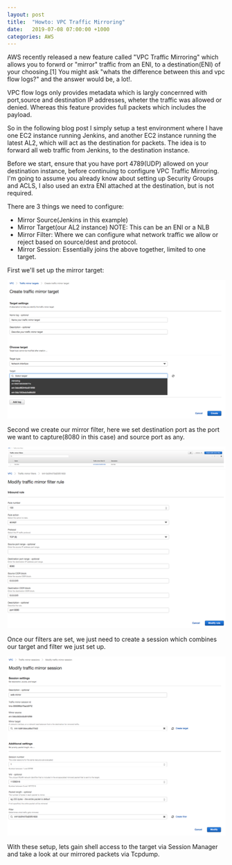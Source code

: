 ```yaml
---
layout: post
title:  "Howto: VPC Traffic Mirroring"
date:   2019-07-08 07:00:00 +1000
categories: AWS
---
```


AWS recently released a new feature called "VPC Traffic Mirroring" which allows you to forwrd or "mirror" traffic from an ENI, to a destination(ENI) of your choosing.[1] You might ask "whats the difference between this and vpc flow logs?" and the answer would be, a lot!.

VPC flow logs only provides metadata which is largly concernred with port,source and destination IP addresses, wheter the traffic was allowed or denied. Whereas this feature provides full packets which includes the payload.

So in the following blog post I simply setup a test environment where I have one EC2 instance running Jenkins, and another EC2 instance running the latest AL2, which will act as the destination for packets. The idea is to forward all web traffic from Jenkins, to the destination instance.

Before we start, ensure that you have port 4789(UDP) allowed on your destination instance, before continuing to configure VPC Traffic Mirroring. I'm going to assume you already know about setting up Security Groups and ACLS, I also used an extra ENI attached at the destination, but is not required.

There are 3 things we need to configure:

- Mirror Source(Jenkins in this example) 
- Mirror Target(our AL2 instance)
    NOTE: This can be an ENI or a NLB
- Mirror Filter: Where we can configure what network traffic we allow or reject based on source/dest and protocol.
- Mirror Session: Essentially joins the above together, limited to one target.

First we'll set up the mirror target:

![Creating our mirror target](/assets/images/traffic_mirror_target.png)

Second we create our mirror filter, here we set destination port as the port we want to capture(8080 in this case) and source port as any.

![Traffic Mirror Filter](/assets/images/traffic_mirror_filter.png)
![Traffic Mirror Filter rules](/assets/images/traffic_mirror_filter_rule.png)

Once our filters are set, we just need to create a session which combines our target and filter we just set up.

![Traffic Mirror Session](/assets/images/traffic_mirror_session.png)

With these setup, lets gain shell access to the target via Session Manager and take a look at our mirrored packets via Tcpdump.